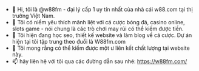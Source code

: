 - 👋 Hi, tôi là @w88fm - đại lý cấp 1 uy tín nhất của nhà cái w88.com tại thị trường Việt Nam.
- 👀 Tôi có niềm yêu thích mãnh liệt với cá cược bóng đá, casino online, slots game - nói chung là các trò chơi may rủi có thể kiếm được tiền.
- 🌱 Tôi hiện đang học seo, thiết kế website và làm blog về cá cược. Dự án hiện tại tôi tập trung theo đuổi là W88fm.com
- 💞️ Tôi mong rằng có thể kiếm được một ư liên kết chất lượng tại website này. 
- 📫 hãy liên hệ với tôi qua các đường dẫn sau nhé:
https://w88fm.com/

<!---
w88fm/w88fm is a ✨ special ✨ repository because its `README.md` (this file) appears on your GitHub profile.
You can click the Preview link to take a look at your changes.
--->
